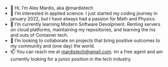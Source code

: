 - 👋 Hi, I’m Alex Mardis, aka @mardistech
- 👀 I’m interested in applied science. I just started my coding journey in january 2022, but I have always had a passion for Math and Physics.
- 🌱 I’m currently learning Modern Software Devolpment. Renting servers on cloud platforms, maintaining my repositories, and learning the ins and outs of Container tech.
- 💞️ I’m looking to collaborate on projects that bring positive outcomes to my community and (one day) the world.
- 📫 You can reach me at mardistech@gmail.com. Im a free agent and am currently looking for a junior position in the tech industry.

<!---
MardisTech/MardisTech is a ✨ special ✨ repository because its `README.md` (this file) appears on your GitHub profile.
You can click the Preview link to take a look at your changes.
--->
